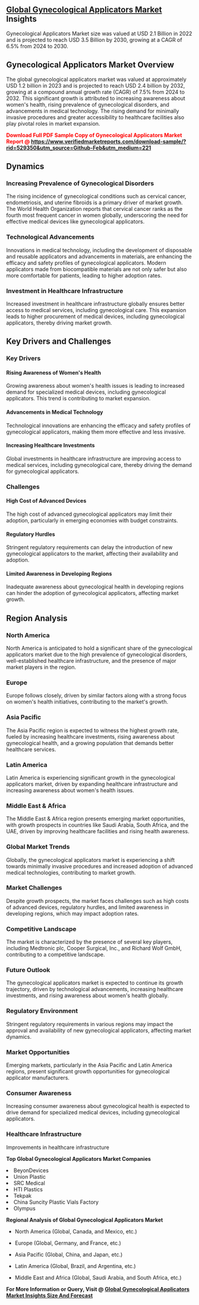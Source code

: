 <h2><a href="https://www.verifiedmarketreports.com/download-sample/?rid=529350&amp;utm_source=Github&amp;utm_medium=221" target="_blank">Global Gynecological Applicators Market</a> Insights</h2><p>Gynecological Applicators Market size was valued at USD 2.1 Billion in 2022 and is projected to reach USD 3.5 Billion by 2030, growing at a CAGR of 6.5% from 2024 to 2030.</p><p> <h2>Gynecological Applicators Market Overview</h2> <p>The global gynecological applicators market was valued at approximately USD 1.2 billion in 2023 and is projected to reach USD 2.4 billion by 2032, growing at a compound annual growth rate (CAGR) of 7.5% from 2024 to 2032. This significant growth is attributed to increasing awareness about women's health, rising prevalence of gynecological disorders, and advancements in medical technology. The rising demand for minimally invasive procedures and greater accessibility to healthcare facilities also play pivotal roles in market expansion. </p> <p><strong><p><span class=""><span style="color: #ff0000;"><strong>Download Full PDF Sample Copy of Gynecological Applicators Market Report</strong> @ </span><a href="https://www.verifiedmarketreports.com/download-sample/?rid=529350&amp;utm_source=Github-Feb&amp;utm_medium=221" target="_blank">https://www.verifiedmarketreports.com/download-sample/?rid=529350&amp;utm_source=Github-Feb&amp;utm_medium=221</a></span></p></strong></p> <h2>Dynamics</h2> <h3>Increasing Prevalence of Gynecological Disorders</h3> <p>The rising incidence of gynecological conditions such as cervical cancer, endometriosis, and uterine fibroids is a primary driver of market growth. The World Health Organization reports that cervical cancer ranks as the fourth most frequent cancer in women globally, underscoring the need for effective medical devices like gynecological applicators. </p> <h3>Technological Advancements</h3> <p>Innovations in medical technology, including the development of disposable and reusable applicators and advancements in materials, are enhancing the efficacy and safety profiles of gynecological applicators. Modern applicators made from biocompatible materials are not only safer but also more comfortable for patients, leading to higher adoption rates. </p> <h3>Investment in Healthcare Infrastructure</h3> <p>Increased investment in healthcare infrastructure globally ensures better access to medical services, including gynecological care. This expansion leads to higher procurement of medical devices, including gynecological applicators, thereby driving market growth. </p> <h2>Key Drivers and Challenges</h2> <h3>Key Drivers</h3> <h4>Rising Awareness of Women's Health</h4> <p>Growing awareness about women's health issues is leading to increased demand for specialized medical devices, including gynecological applicators. This trend is contributing to market expansion. </p> <h4>Advancements in Medical Technology</h4> <p>Technological innovations are enhancing the efficacy and safety profiles of gynecological applicators, making them more effective and less invasive. </p> <h4>Increasing Healthcare Investments</h4> <p>Global investments in healthcare infrastructure are improving access to medical services, including gynecological care, thereby driving the demand for gynecological applicators. </p> <h3>Challenges</h3> <h4>High Cost of Advanced Devices</h4> <p>The high cost of advanced gynecological applicators may limit their adoption, particularly in emerging economies with budget constraints. </p> <h4>Regulatory Hurdles</h4> <p>Stringent regulatory requirements can delay the introduction of new gynecological applicators to the market, affecting their availability and adoption. </p> <h4>Limited Awareness in Developing Regions</h4> <p>Inadequate awareness about gynecological health in developing regions can hinder the adoption of gynecological applicators, affecting market growth. </p> <h2>Region Analysis</h2> <h3>North America</h3> <p>North America is anticipated to hold a significant share of the gynecological applicators market due to the high prevalence of gynecological disorders, well-established healthcare infrastructure, and the presence of major market players in the region. </p> <h3>Europe</h3> <p>Europe follows closely, driven by similar factors along with a strong focus on women's health initiatives, contributing to the market's growth. </p> <h3>Asia Pacific</h3> <p>The Asia Pacific region is expected to witness the highest growth rate, fueled by increasing healthcare investments, rising awareness about gynecological health, and a growing population that demands better healthcare services. </p> <h3>Latin America</h3> <p>Latin America is experiencing significant growth in the gynecological applicators market, driven by expanding healthcare infrastructure and increasing awareness about women's health issues. </p> <h3>Middle East & Africa</h3> <p>The Middle East & Africa region presents emerging market opportunities, with growth prospects in countries like Saudi Arabia, South Africa, and the UAE, driven by improving healthcare facilities and rising health awareness. </p> <h3>Global Market Trends</h3> <p>Globally, the gynecological applicators market is experiencing a shift towards minimally invasive procedures and increased adoption of advanced medical technologies, contributing to market growth. </p> <h3>Market Challenges</h3> <p>Despite growth prospects, the market faces challenges such as high costs of advanced devices, regulatory hurdles, and limited awareness in developing regions, which may impact adoption rates. </p> <h3>Competitive Landscape</h3> <p>The market is characterized by the presence of several key players, including Medtronic plc, Cooper Surgical, Inc., and Richard Wolf GmbH, contributing to a competitive landscape. </p> <h3>Future Outlook</h3> <p>The gynecological applicators market is expected to continue its growth trajectory, driven by technological advancements, increasing healthcare investments, and rising awareness about women's health globally. </p> <h3>Regulatory Environment</h3> <p>Stringent regulatory requirements in various regions may impact the approval and availability of new gynecological applicators, affecting market dynamics. </p> <h3>Market Opportunities</h3> <p>Emerging markets, particularly in the Asia Pacific and Latin America regions, present significant growth opportunities for gynecological applicator manufacturers. </p> <h3>Consumer Awareness</h3> <p>Increasing consumer awareness about gynecological health is expected to drive demand for specialized medical devices, including gynecological applicators. </p> <h3>Healthcare Infrastructure</h3> <p>Improvements in healthcare infrastructure</p><p><strong>Top Global Gynecological Applicators Market Companies</strong></p><div data-test-id=""><p><li>BeyonDevices</li><li> Union Plastic</li><li> SRC Medical</li><li> HTI Plastics</li><li> Tekpak</li><li> China Suncity Plastic Vials Factory</li><li> Olympus</li></p><div><strong>Regional Analysis of&nbsp;Global Gynecological Applicators Market</strong></div><ul><li dir="ltr"><p dir="ltr">North America&nbsp;(Global, Canada, and Mexico, etc.)</p></li><li dir="ltr"><p dir="ltr">Europe (Global, Germany, and France, etc.)</p></li><li dir="ltr"><p dir="ltr">Asia Pacific&nbsp;(Global, China, and Japan, etc.)</p></li><li dir="ltr"><p dir="ltr">Latin America&nbsp;(Global, Brazil, and Argentina, etc.)</p></li><li dir="ltr">Middle East and Africa&nbsp;(Global, Saudi Arabia, and South Africa, etc.)</li></ul><p><strong>For More Information or Query, Visit @&nbsp;</strong><strong><a href="https://www.verifiedmarketreports.com/product/gynecological-applicators-market/?utm_source=Github&amp;utm_medium=221" target="_blank">Global Gynecological Applicators Market Insights Size And Forecast</a></strong></p></div>
